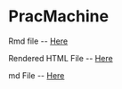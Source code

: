 PracMachine
===========

Rmd file -- [Here](https://github.com/QuasiGuru/PracMachine/blob/master/barbell.Rmd)

Rendered HTML File -- [Here](http://QuasiGuru.github.io/PracMachine/)

md File -- [Here](https://github.com/QuasiGuru/PracMachine/blob/master/barbell.md)